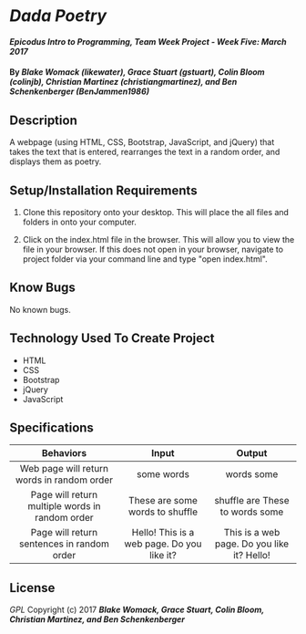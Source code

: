 # _Dada Poetry_

#### _Epicodus Intro to Programming, Team Week Project - Week Five: March 2017_

#### By _**Blake Womack (likewater), Grace Stuart (gstuart), Colin Bloom (colinjb), Christian Martinez (christiangmartinez), and Ben Schenkenberger (BenJammen1986)**_

## Description
A webpage (using HTML, CSS, Bootstrap, JavaScript, and jQuery) that takes the text that is entered, rearranges the text in a random order, and displays them as poetry.

## Setup/Installation Requirements
1. Clone this repository onto your desktop. This will place the all files and folders in onto your computer.

2. Click on the index.html file in the browser. This will allow you to view the file in your browser. If this does not open in your browser, navigate to project folder via your command line and type "open index.html".

## Know Bugs
No known bugs.

## Technology Used To Create Project
* HTML
* CSS
* Bootstrap
* jQuery
* JavaScript

## Specifications
|Behaviors|Input|Output|
|:-----------:|:-------:|:--------:|
| Web page will return words in random order | some words | words some |
| Page will return multiple words in random order | These are some words to shuffle | shuffle are These to words some |
| Page will return sentences in random order | Hello! This is a web page. Do you like it? | This is a web page. Do you like it? Hello! |

## License
*GPL*
Copyright (c) 2017 **_Blake Womack, Grace Stuart, Colin Bloom, Christian Martinez, and Ben Schenkenberger_**
